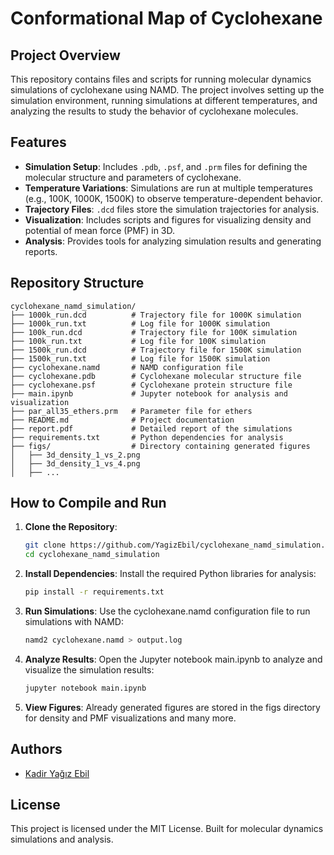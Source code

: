 # Conformational Map of Cyclohexane

## Project Overview

This repository contains files and scripts for running molecular dynamics simulations of cyclohexane using NAMD. The project involves setting up the simulation environment, running simulations at different temperatures, and analyzing the results to study the behavior of cyclohexane molecules.

## Features

- **Simulation Setup**: Includes `.pdb`, `.psf`, and `.prm` files for defining the molecular structure and parameters of cyclohexane.
- **Temperature Variations**: Simulations are run at multiple temperatures (e.g., 100K, 1000K, 1500K) to observe temperature-dependent behavior.
- **Trajectory Files**: `.dcd` files store the simulation trajectories for analysis.
- **Visualization**: Includes scripts and figures for visualizing density and potential of mean force (PMF) in 3D.
- **Analysis**: Provides tools for analyzing simulation results and generating reports.

## Repository Structure

```
cyclohexane_namd_simulation/
├── 1000k_run.dcd          # Trajectory file for 1000K simulation
├── 1000k_run.txt          # Log file for 1000K simulation
├── 100k_run.dcd           # Trajectory file for 100K simulation
├── 100k_run.txt           # Log file for 100K simulation
├── 1500k_run.dcd          # Trajectory file for 1500K simulation
├── 1500k_run.txt          # Log file for 1500K simulation
├── cyclohexane.namd       # NAMD configuration file
├── cyclohexane.pdb        # Cyclohexane molecular structure file
├── cyclohexane.psf        # Cyclohexane protein structure file
├── main.ipynb             # Jupyter notebook for analysis and visualization
├── par_all35_ethers.prm   # Parameter file for ethers
├── README.md              # Project documentation
├── report.pdf             # Detailed report of the simulations
├── requirements.txt       # Python dependencies for analysis
├── figs/                  # Directory containing generated figures
│   ├── 3d_density_1_vs_2.png
│   ├── 3d_density_1_vs_4.png
│   ├── ...
```

## How to Compile and Run

1. **Clone the Repository**:
   ```bash
   git clone https://github.com/YagizEbil/cyclohexane_namd_simulation.git
   cd cyclohexane_namd_simulation
   ```

2. **Install Dependencies**:
   Install the required Python libraries for analysis:
   ```bash
   pip install -r requirements.txt
   ```

3. **Run Simulations**:
   Use the cyclohexane.namd configuration file to run simulations with NAMD:
   ```bash
   namd2 cyclohexane.namd > output.log
   ```

4. **Analyze Results**:
   Open the Jupyter notebook main.ipynb to analyze and visualize the simulation results:
   ```bash
   jupyter notebook main.ipynb
   ```

5. **View Figures**:
   Already generated figures are stored in the figs directory for density and PMF visualizations and many more.

## Authors

- [Kadir Yağız Ebil](https://github.com/YagizEbil)

## License

This project is licensed under the MIT License. Built for molecular dynamics simulations and analysis.